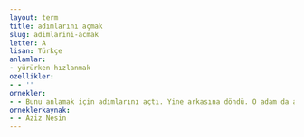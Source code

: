 ```yaml
---
layout: term
title: adımlarını açmak
slug: adimlarini-acmak
letter: A
lisan: Türkçe
anlamlar:
- yürürken hızlanmak
ozellikler:
- - ''
ornekler:
- - Bunu anlamak için adımlarını açtı. Yine arkasına döndü. O adam da adımlarını açmıştı.
orneklerkaynak:
- - Aziz Nesin
---
```

